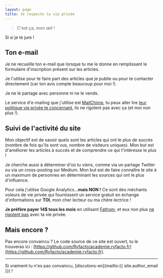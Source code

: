 ```yaml
---
layout: page
title: Je respecte ta vie privée
---
```


> C'est ça, mon œil !

Si si je te jure !

## Ton e-mail

Je ne recueille ton e-mail que lorsque tu me le donne en remplissant le formulaire d'inscription présent sur les articles.

Je l'utilise pour te faire part des articles que je publie ou pour te contacter directement (car ton avis compte beaucoup pour moi !).

Je ne le partage avec personne ni ne le vends.

Le service d'e-mailing que j'utilise est [MailChimp](https://mailchimp.com), tu peux aller lire [leur politique vie privée te concernant](https://mailchimp.com/legal/privacy/#3._Privacy_for_Contacts), ils ne rigolent pas avec ça (et moi non plus !).

## Suivi de l'activité du site

Mon objectif est de savoir quels sont les articles qui ont le plus de succès (nombre de fois qu'ils sont vus, nombre de visiteurs uniques). Mon but est d'améliorer les articles à succès et de comprendre ce qui t'intéresse le plus !

Je cherche aussi à déterminer d'où tu viens, comme via un partage Twitter ou via un cross-posting sur Medium. Mon but est de faire connaître le site à un maximum de personnes en déterminant les sources qui ont le plus d'influence.

Pour cela j'utilise Google Analytics...__mais NON !__ Ce sont des méchants voleurs de vie privée qui fournissent un service gratuit en échange d'informations sur __TOI__, mon cher lecteur ou ma chère lectrice !

__Je préfère payer 14$ tous les mois__ en utilisant [Fathom](https://usefathom.com/ref/HP9HLZ), et eux non plus [ne rigolent pas](https://usefathom.com/data/) avec ta vie privée.

## Mais encore ?

Pas encore convaincu ? Le code source de ce site est ouvert, tu le trouveras ici : [https://github.com/Ryfacto/academie.ryfacto.fr](https://github.com/Ryfacto/academie.ryfacto.fr).

---

Si vraiment tu n'es pas convaincu, [discutons-en](mailto:{{ site.author_email }}) !
